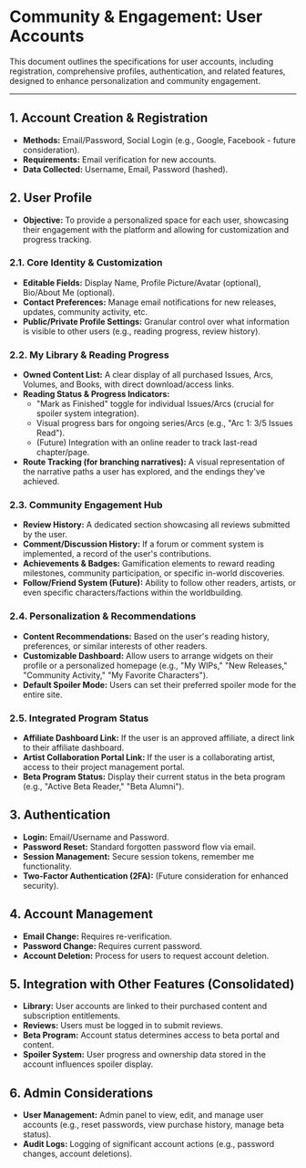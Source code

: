 # Community & Engagement: User Accounts

This document outlines the specifications for user accounts, including registration, comprehensive profiles, authentication, and related features, designed to enhance personalization and community engagement.

---

## 1. Account Creation & Registration

*   **Methods:** Email/Password, Social Login (e.g., Google, Facebook - future consideration).
*   **Requirements:** Email verification for new accounts.
*   **Data Collected:** Username, Email, Password (hashed).

## 2. User Profile

*   **Objective:** To provide a personalized space for each user, showcasing their engagement with the platform and allowing for customization and progress tracking.

### 2.1. Core Identity & Customization

*   **Editable Fields:** Display Name, Profile Picture/Avatar (optional), Bio/About Me (optional).
*   **Contact Preferences:** Manage email notifications for new releases, updates, community activity, etc.
*   **Public/Private Profile Settings:** Granular control over what information is visible to other users (e.g., reading progress, review history).

### 2.2. My Library & Reading Progress

*   **Owned Content List:** A clear display of all purchased Issues, Arcs, Volumes, and Books, with direct download/access links.
*   **Reading Status & Progress Indicators:**
    *   "Mark as Finished" toggle for individual Issues/Arcs (crucial for spoiler system integration).
    *   Visual progress bars for ongoing series/Arcs (e.g., "Arc 1: 3/5 Issues Read").
    *   (Future) Integration with an online reader to track last-read chapter/page.
*   **Route Tracking (for branching narratives):** A visual representation of the narrative paths a user has explored, and the endings they've achieved.

### 2.3. Community Engagement Hub

*   **Review History:** A dedicated section showcasing all reviews submitted by the user.
*   **Comment/Discussion History:** If a forum or comment system is implemented, a record of the user's contributions.
*   **Achievements & Badges:** Gamification elements to reward reading milestones, community participation, or specific in-world discoveries.
*   **Follow/Friend System (Future):** Ability to follow other readers, artists, or even specific characters/factions within the worldbuilding.

### 2.4. Personalization & Recommendations

*   **Content Recommendations:** Based on the user's reading history, preferences, or similar interests of other readers.
*   **Customizable Dashboard:** Allow users to arrange widgets on their profile or a personalized homepage (e.g., "My WIPs," "New Releases," "Community Activity," "My Favorite Characters").
*   **Default Spoiler Mode:** Users can set their preferred spoiler mode for the entire site.

### 2.5. Integrated Program Status

*   **Affiliate Dashboard Link:** If the user is an approved affiliate, a direct link to their affiliate dashboard.
*   **Artist Collaboration Portal Link:** If the user is a collaborating artist, access to their project management portal.
*   **Beta Program Status:** Display their current status in the beta program (e.g., "Active Beta Reader," "Beta Alumni").

## 3. Authentication

*   **Login:** Email/Username and Password.
*   **Password Reset:** Standard forgotten password flow via email.
*   **Session Management:** Secure session tokens, remember me functionality.
*   **Two-Factor Authentication (2FA):** (Future consideration for enhanced security).

## 4. Account Management

*   **Email Change:** Requires re-verification.
*   **Password Change:** Requires current password.
*   **Account Deletion:** Process for users to request account deletion.

## 5. Integration with Other Features (Consolidated)

*   **Library:** User accounts are linked to their purchased content and subscription entitlements.
*   **Reviews:** Users must be logged in to submit reviews.
*   **Beta Program:** Account status determines access to beta portal and content.
*   **Spoiler System:** User progress and ownership data stored in the account influences spoiler display.

## 6. Admin Considerations

*   **User Management:** Admin panel to view, edit, and manage user accounts (e.g., reset passwords, view purchase history, manage beta status).
*   **Audit Logs:** Logging of significant account actions (e.g., password changes, account deletions).
